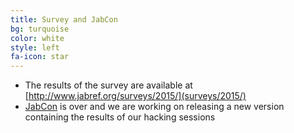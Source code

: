 ```yaml
---
title: Survey and JabCon
bg: turquoise
color: white
style: left
fa-icon: star
---
```


 * The results of the survey are available at [http://www.jabref.org/surveys/2015/](surveys/2015/)
 * [JabCon](http://jabcon.jabref.org/) is over and we are working on releasing a new version containing the results of our hacking sessions
